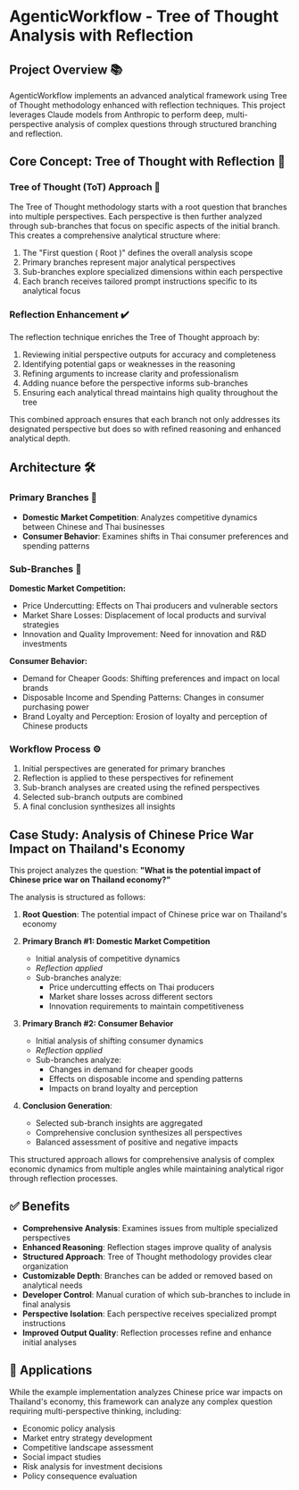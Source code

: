 # AgenticWorkflow - Tree of Thought Analysis with Reflection 

## Project Overview 📚

AgenticWorkflow implements an advanced analytical framework using Tree of Thought methodology enhanced with reflection techniques. This project leverages Claude models from Anthropic to perform deep, multi-perspective analysis of complex questions through structured branching and reflection.

## Core Concept: Tree of Thought with Reflection 🧠

### Tree of Thought (ToT) Approach 🌳
The Tree of Thought methodology starts with a root question that branches into multiple perspectives. Each perspective is then further analyzed through sub-branches that focus on specific aspects of the initial branch. This creates a comprehensive analytical structure where:

1. The "First question ( Root )"  defines the overall analysis scope
2. Primary branches represent major analytical perspectives
3. Sub-branches explore specialized dimensions within each perspective
4. Each branch receives tailored prompt instructions specific to its analytical focus

### Reflection Enhancement ✔️
The reflection technique enriches the Tree of Thought approach by:

1. Reviewing initial perspective outputs for accuracy and completeness
2. Identifying potential gaps or weaknesses in the reasoning
3. Refining arguments to increase clarity and professionalism
4. Adding nuance before the perspective informs sub-branches
5. Ensuring each analytical thread maintains high quality throughout the tree

This combined approach ensures that each branch not only addresses its designated perspective but does so with refined reasoning and enhanced analytical depth.

## Architecture 🛠️

### Primary Branches 🌿
- **Domestic Market Competition**: Analyzes competitive dynamics between Chinese and Thai businesses
- **Consumer Behavior**: Examines shifts in Thai consumer preferences and spending patterns

### Sub-Branches 🍃

**Domestic Market Competition:**
- Price Undercutting: Effects on Thai producers and vulnerable sectors
- Market Share Losses: Displacement of local products and survival strategies
- Innovation and Quality Improvement: Need for innovation and R&D investments

**Consumer Behavior:**
- Demand for Cheaper Goods: Shifting preferences and impact on local brands
- Disposable Income and Spending Patterns: Changes in consumer purchasing power
- Brand Loyalty and Perception: Erosion of loyalty and perception of Chinese products

### Workflow Process ⚙️ 

1. Initial perspectives are generated for primary branches
2. Reflection is applied to these perspectives for refinement
3. Sub-branch analyses are created using the refined perspectives
4. Selected sub-branch outputs are combined
5. A final conclusion synthesizes all insights

## Case Study: Analysis of Chinese Price War Impact on Thailand's Economy

This project analyzes the question: **"What is the potential impact of Chinese price war on Thailand economy?"**

The analysis is structured as follows:

1. **Root Question**: The potential impact of Chinese price war on Thailand's economy
   
2. **Primary Branch #1: Domestic Market Competition**
   - Initial analysis of competitive dynamics
   - *Reflection applied*
   - Sub-branches analyze:
     - Price undercutting effects on Thai producers
     - Market share losses across different sectors
     - Innovation requirements to maintain competitiveness

3. **Primary Branch #2: Consumer Behavior**
   - Initial analysis of shifting consumer dynamics
   - *Reflection applied*
   - Sub-branches analyze:
     - Changes in demand for cheaper goods
     - Effects on disposable income and spending patterns
     - Impacts on brand loyalty and perception
  
4. **Conclusion Generation**: 
   - Selected sub-branch insights are aggregated
   - Comprehensive conclusion synthesizes all perspectives
   - Balanced assessment of positive and negative impacts

This structured approach allows for comprehensive analysis of complex economic dynamics from multiple angles while maintaining analytical rigor through reflection processes.

## ✅ Benefits 

- **Comprehensive Analysis**: Examines issues from multiple specialized perspectives
- **Enhanced Reasoning**: Reflection stages improve quality of analysis
- **Structured Approach**: Tree of Thought methodology provides clear organization
- **Customizable Depth**: Branches can be added or removed based on analytical needs
- **Developer Control**: Manual curation of which sub-branches to include in final analysis
- **Perspective Isolation**: Each perspective receives specialized prompt instructions
- **Improved Output Quality**: Reflection processes refine and enhance initial analyses

## 🚀 Applications

While the example implementation analyzes Chinese price war impacts on Thailand's economy, this framework can analyze any complex question requiring multi-perspective thinking, including:

- Economic policy analysis
- Market entry strategy development
- Competitive landscape assessment
- Social impact studies
- Risk analysis for investment decisions
- Policy consequence evaluation
